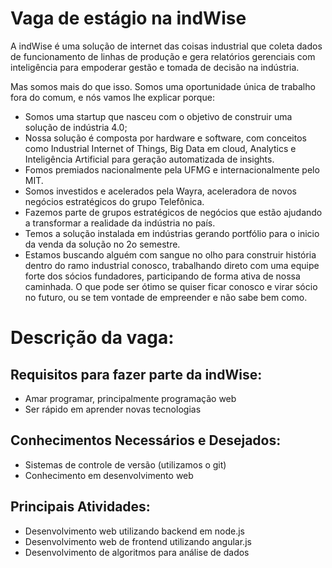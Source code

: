 # Vaga de estágio na indWise

A indWise é uma solução de internet das coisas industrial que coleta dados de funcionamento de linhas de produção e gera relatórios gerenciais com inteligência para empoderar gestão e tomada de decisão na indústria.

Mas somos mais do que isso. Somos uma oportunidade única de trabalho fora do comum, e nós vamos lhe explicar porque:

- Somos uma startup que nasceu com o objetivo de construir uma solução de indústria 4.0;
- Nossa solução é composta por hardware e software, com conceitos como Industrial Internet of Things, Big Data em cloud, Analytics e Inteligência Artificial para geração automatizada de insights.
- Fomos premiados nacionalmente pela UFMG e internacionalmente pelo MIT.
- Somos investidos e acelerados pela Wayra, aceleradora de novos negócios estratégicos do grupo Telefônica.
- Fazemos parte de grupos estratégicos de negócios que estão ajudando a transformar a realidade da indústria no país.
- Temos a solução instalada em indústrias gerando portfólio para o inicio da venda da solução no 2o semestre.
- Estamos buscando alguém com sangue no olho para construir história dentro do ramo industrial conosco, trabalhando direto com uma equipe forte dos sócios fundadores, participando de forma ativa de nossa caminhada. O que pode ser ótimo se quiser ficar conosco e virar sócio no futuro, ou se tem vontade de empreender e não sabe bem como.

# Descrição da vaga:
## Requisitos para fazer parte da indWise:
- Amar programar, principalmente programação web
- Ser rápido em aprender novas tecnologias

## Conhecimentos Necessários e Desejados:
- Sistemas de controle de versão (utilizamos o git)
- Conhecimento em desenvolvimento web

## Principais Atividades:
- Desenvolvimento web utilizando backend em node.js
- Desenvolvimento web de frontend utilizando angular.js
- Desenvolvimento de algoritmos para análise de dados
